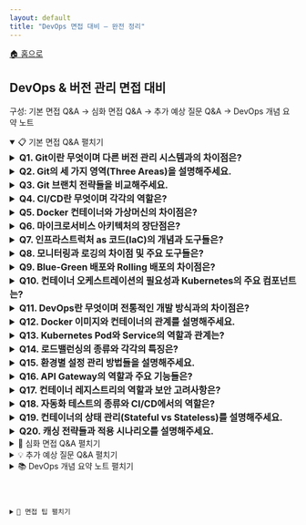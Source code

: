 ```yaml
---
layout: default
title: "DevOps 면접 대비 — 완전 정리"
---
```


<p class="breadcrumb"><a href="/cs_study/home.html">🏠 홈으로</a></p>

<section>
  <h2>DevOps & 버전 관리 면접 대비</h2>
  <p>구성: 기본 면접 Q&A → 심화 면접 Q&A → 추가 예상 질문 Q&A → DevOps 개념 요약 노트</p>
</section>

<!-- ① 기본 면접 Q&A -->
<details open>
  <summary><span class="accordion-title">📋 기본 면접 Q&A</span> <span class="indicator">펼치기</span></summary>
  <div class="accordion-content">
<details>
  <summary style="font-size:1rem;"><b>Q1. Git이란 무엇이며 다른 버전 관리 시스템과의 차이점은?</b></summary>
  <div class="accordion-content">
  <p>Git은 분산 버전 관리 시스템으로, 각 개발자가 로컬에 전체 프로젝트 히스토리를 가지고 작업할 수 있습니다. SVN이나 CVS와 달리 중앙 서버 없이도 독립적으로 작업 가능하며, 브랜치 생성과 병합이 매우 빠르고 효율적입니다. 또한 데이터 무결성을 위해 SHA-1 해시를 사용하여 모든 객체를 식별하고, 스냅샷 방식으로 변경사항을 저장합니다.</p>
  <hr>
    <h4>💡 SVN(Subversion)</h4>
      <p>중앙집중형 버전관리 시스템. 중앙 서버에 코드 이력이 모이고, 개발자는 체크아웃/커밋으로 작업.</p>
    <h4>💡 CVS</h4>
      <p>SVN보다 더 오래된 중앙집중형 VCS. 원자적 커밋 부재, 디렉터리/리네임 처리 미흡 등 한계가 있어 SVN·Git로 많이 대체.</p>
    <h4>💡 중앙서버</h4>
      <p>중앙집중형 VCS에서 모든 변경 이력과 최신 코드가 저장되는 단일 서버. 서버 장애 시 전체 작업이 영향받을 수 있음.</p>
    <h4>💡 브랜치(Branch)</h4>
      <p>한 시점의 이력에서 독립적으로 변경을 이어가는 분기선. 기능 개발·버그 수정 등을 메인과 분리해 병행 작업 가능.</p>
    <h4>💡 SHA-1 해시</h4>
      <p>Git에서(기본) 콘텐츠 기반 식별자로 쓰이는 160비트 해시(16진수 40자리). 내용이 같으면 같은 해시 → 이력 무결성 검증에 활용.</p>
    <h4>💡 객체(Objects, Git 문맥)</h4>
      <p>Git 저장소 내부의 기본 저장 단위.</p>
      <ul>
        <li><b>blob(파일 내용), tree(디렉터리/파일 구조), commit(스냅샷+메타데이터), tag(주석 달린 참조)</b> </li>
        <li>👉 이 객체들이 해시(SHA) 로 식별되고 조합되어 전체 이력을 구성합니다.</li>
      </ul>
  </div>
</details>

<details>
  <summary style="font-size:1rem;"><b>Q2. Git의 세 가지 영역(Three Areas)을 설명해주세요.</b></summary>
  <div class="accordion-content">
  <p>Working Directory는 실제 파일이 있는 작업 공간으로 수정 중인 파일들이 있습니다. Staging Area(Index)는 다음 커밋에 포함할 변경사항들을 임시로 저장하는 영역입니다. Repository는 실제 커밋된 히스토리가 저장되는 곳입니다. 파일은 Working Directory에서 수정되고, `git add`로 Staging Area에 추가되며, `git commit`으로 Repository에 영구 저장됩니다.</p>
  </div>
</details>

<details>
  <summary style="font-size:1rem;"><b>Q3. Git 브랜치 전략들을 비교해주세요.</b></summary>
  <div class="accordion-content">
  <p>Git Flow는 master, develop, feature, release, hotfix 브랜치로 구성된 복잡한 모델로 대규모 프로젝트에 적합합니다. GitHub Flow는 master와 feature 브랜치만 사용하는 단순한 모델로 지속적 배포에 유리합니다. GitLab Flow는 environment 브랜치를 추가하여 배포 환경별 관리가 가능합니다. Trunk-based Development는 매우 짧은 생명주기의 브랜치를 사용하거나 직접 main에 커밋하는 방식입니다.</p>
  <hr>
    <h4>💡 브랜치들</h4>
      <ul>
        <li><b>master 브랜치:</b> 항상 배포 가능한 안정 버전을 유지하는 메인 브랜치(프로덕션 릴리스 이력).</li>
        <li><b>develop 브랜치:</b> 다음 릴리스를 위한 통합 개발용 브랜치. feature들이 여기로 병합됨.</li>
        <li><b>feature 브랜치:</b> 기능 단위 작업용 임시 브랜치. develop에서 분기 → 작업 완료 후 develop으로 머지.</li>
        <li><b>release 브랜치:</b> 릴리스 직전 버그 수정/버전 태깅/문서 정리를 하는 안정화 브랜치. 준비 끝나면 master(배포)와 develop에 머지.</li>
        <li><b>hotfix 브랜치:</b> 운영 중 긴급 문제를 즉시 수정하기 위한 브랜치. master에서 분기 → 수정 후 master와 develop에 머지.</li>
        <li><b>environment 브랜치 (GitLab Flow):</b> 배포 환경별 상태를 표현하는 브랜치. 예: production, staging</li>
        <ul>
          <li>특정 커밋/머지를 통해 “이 커밋이 지금 어느 환경에 배포되어 있는지”를 브랜치로 명확히 관리.</li>
        </ul>
      </ul>
  </div>
</details>

<details>
  <summary style="font-size:1rem;"><b>Q4. CI/CD란 무엇이며 각각의 역할은?</b></summary>
  <div class="accordion-content">
  <p>CI(Continuous Integration)는 개발자들이 코드 변경사항을 자주 통합하고 자동화된 빌드와 테스트를 수행하여 통합 문제를 조기에 발견하는 것입니다. CD(Continuous Deployment/Delivery)는 Delivery의 경우 프로덕션 배포 준비 상태까지 자동화하고, Deployment는 프로덕션까지 완전 자동 배포하는 것입니다. 이를 통해 배포 리스크를 줄이고 릴리스 주기를 단축할 수 있습니다.</p>
  </div>
</details>

<details>
  <summary style="font-size:1rem;"><b>Q5. Docker 컨테이너와 가상머신의 차이점은?</b></summary>
  <div class="accordion-content">
  <p>가상머신은 하이퍼바이저 위에서 완전한 운영체제를 실행하며 강력한 격리를 제공하지만 리소스 오버헤드가 큽니다. Docker 컨테이너는 호스트 OS 커널을 공유하면서 애플리케이션 레벨에서 격리를 제공합니다. 컨테이너는 시작 시간이 빠르고 리소스 효율적이며 이미지 크기가 작지만, 보안 격리가 상대적으로 약하고 같은 커널을 공유하므로 OS 레벨 버그에 취약할 수 있습니다.</p>
  <hr>
    <h4>💡 하이퍼바이저</h4>
      <p>물리 서버 위에서 가상머신(VM)을 만들고 관리하는 소프트웨어/펌웨어. (Type-1: 하드웨어 바로 위, Type-2: OS 위)</p>
    <h4>💡 리소스 오버헤드</h4>
      <p>가상화/관리 때문에 추가로 드는 CPU·메모리·I/O 비용. (VM은 OS 전체를 올리니 오버헤드가 큼)</p>
    <h4>💡 호스트 OS 커널</h4>
      <p>컨테이너가 함께 공유해서 쓰는 운영체제의 핵심. 프로세스/메모리/파일시스템 같은 기본 기능을 제공.</p>
    <h4>💡 “리소스 효율적”이란?</h4>
      <ul>
        <li>같은 일을 할 때 적은 자원(CPU·RAM·디스크) 으로 동작하거나, 동일 자원으로 더 많은 인스턴스를 띄울 수 있다는 뜻.</li>
        <li>컨테이너는 게스트 OS 부재 + 레이어드 이미지 덕에 VM보다 보통 더 가벼움.</li>
      </ul>
    <h4>💡 컨테이너는 게스트 OS 부재 + 레이어드 이미지 덕에 VM보다 보통 더 가벼움.</h4>
      <p>커널/드라이버 같은 운영체제 핵심의 결함. 컨테이너는 커널을 공유하므로, 커널 취약점이 뚫리면 여러 컨테이너가 함께 영향을 받을 수 있음.</p>
  </div>
</details>

<details>
  <summary style="font-size:1rem;"><b>Q6. 마이크로서비스 아키텍처의 장단점은?</b></summary>
  <div class="accordion-content">
  <p>장점: 서비스별 독립적 개발과 배포가 가능하고, 기술 스택을 자유롭게 선택할 수 있으며, 장애 격리와 확장성이 우수합니다. 팀의 자율성이 높아지고 비즈니스 도메인에 맞는 최적화가 가능합니다. <br>단점: 서비스 간 통신 복잡성이 증가하고, 분산 시스템의 복잡성(네트워크 지연, 장애 처리)을 다뤄야 하며, 데이터 일관성 관리와 모니터링이 어려워집니다. 운영 복잡도 또한 크게 증가합니다.</p>
  </div>
</details>

<details>
  <summary style="font-size:1rem;"><b>Q7. 인프라스트럭처 as 코드(IaC)의 개념과 도구들은?</b></summary>
  <div class="accordion-content">
  <p>IaC는 인프라를 코드로 정의하고 관리하는 방식으로, 수동 설정 대신 선언적 파일로 인프라를 구성합니다. <b>Terraform</b>은 클라우드 무관한 프로비저닝 도구이고, <b>AWS CloudFormation</b>은 AWS 전용 서비스입니다. <b>Ansible</b>은 구성 관리와 애플리케이션 배포에 강점이 있고, <b>Kubernetes</b>는 컨테이너 오케스트레이션을 담당합니다. 이를 통해 인프라의 버전 관리, 재현성, 확장성을 확보할 수 있습니다.</p>
  </div>
</details>

<details>
  <summary style="font-size:1rem;"><b>Q8. 모니터링과 로깅의 차이점 및 주요 도구들은?</b></summary>
  <div class="accordion-content">
  <p>모니터링은 시스템의 현재 상태와 성능 지표를 실시간으로 추적하여 문제를 사전에 감지하는 것입니다. 로깅은 시스템에서 발생하는 이벤트를 기록하여 문제 분석과 디버깅에 활용합니다. Prometheus와 Grafana는 메트릭 수집과 시각화에 사용되고, ELK Stack(Elasticsearch, Logstash, Kibana)이나 EFK Stack은 로그 수집과 분석에 활용됩니다. APM 도구로는 New Relic, DataDog 등이 있습니다.</p>
  </div>
</details>

<details>
  <summary style="font-size:1rem;"><b>Q9. Blue-Green 배포와 Rolling 배포의 차이점은?</b></summary>
  <div class="accordion-content">
  <p>Blue-Green 배포는 현재 환경(Blue)과 동일한 새로운 환경(Green)을 구성하고, 트래픽을 한 번에 전환하는 방식입니다. 롤백이 빠르고 다운타임이 없지만 리소스가 2배로 필요합니다. Rolling 배포는 인스턴스를 점진적으로 교체하는 방식으로 리소스 효율적이지만 배포 중 버전이 혼재되고 롤백이 복잡할 수 있습니다. Canary 배포는 소수 사용자에게만 먼저 배포하여 안정성을 검증하는 방식입니다.</p>
  </div>
</details>

<details>
  <summary style="font-size:1rem;"><b>Q10. 컨테이너 오케스트레이션의 필요성과 Kubernetes의 주요 컴포넌트는?</b></summary>
  <div class="accordion-content">
  <p>대규모 컨테이너 환경에서는 자동 배포, 스케일링, 로드밸런싱, 장애 복구, 롤링 업데이트 등이 필요합니다. **Kubernetes**의 주요 컴포넌트로는 API Server(클러스터 관리), etcd(설정 저장소), Scheduler(파드 배치), Controller Manager(상태 관리), kubelet(노드 에이전트), kube-proxy(네트워킹)가 있습니다. Pod, Service, Deployment, ConfigMap, Secret 등의 리소스로 애플리케이션을 선언적으로 관리합니다.</p>
  </div>
</details>

<details>
  <summary style="font-size:1rem;"><b>Q11. DevOps란 무엇이며 전통적인 개발 방식과의 차이점은?</b></summary>
  <div class="accordion-content">
  <p>DevOps는 Development와 Operations의 합성어로, 개발팀과 운영팀 간의 협력과 소통을 강화하여 소프트웨어 개발과 배포를 자동화하는 문화와 방법론입니다. 전통적인 방식에서는 개발과 운영이 분리되어 사일로 효과가 발생했지만, DevOps는 전체 라이프사이클을 통합하여 빠른 피드백과 지속적인 개선을 추구합니다. 자동화, 협업, 측정, 공유의 핵심 가치를 통해 배포 빈도를 높이고 장애 복구 시간을 단축합니다.</p>
  </div>
</details>

<details>
  <summary style="font-size:1rem;"><b>Q12. Docker 이미지와 컨테이너의 관계를 설명해주세요.</b></summary>
  <div class="accordion-content">
  <p>Docker 이미지는 애플리케이션과 그 실행 환경을 포함한 읽기 전용 템플릿입니다. 컨테이너는 이미지를 실행한 인스턴스로, 이미지 위에 쓰기 가능한 레이어가 추가됩니다. 하나의 이미지로 여러 개의 컨테이너를 생성할 수 있으며, 각 컨테이너는 독립적인 실행 환경을 가집니다. 이미지는 레이어 구조로 되어 있어 공통 레이어를 재사용하여 저장 공간을 효율적으로 사용합니다.</p>
  </div>
</details>

<details>
  <summary style="font-size:1rem;"><b>Q13. Kubernetes Pod와 Service의 역할과 관계는?</b></summary>
  <div class="accordion-content">
  <p>Pod는 Kubernetes의 최소 배포 단위로, 하나 이상의 컨테이너를 포함하며 동일한 네트워크와 스토리지를 공유합니다. Pod는 일시적이고 IP가 변경될 수 있습니다. Service는 Pod에 대한 안정적인 네트워크 엔드포인트를 제공하는 추상화 계층입니다. 로드밸런싱과 서비스 디스커버리를 담당하며, ClusterIP, NodePort, LoadBalancer, ExternalName 타입이 있습니다. Selector를 통해 Pod를 동적으로 연결합니다.</p>
  </div>
</details>

<details>
  <summary style="font-size:1rem;"><b>Q14. 로드밸런싱의 종류와 각각의 특징은?</b></summary>
  <div class="accordion-content">
  <p>Layer 4 로드밸런싱은 IP와 포트 정보를 기반으로 트래픽을 분산하며 속도가 빠르지만 세밀한 제어가 어렵습니다. Layer 7 로드밸런싱은 HTTP 헤더, URL, 쿠키 등을 분석하여 지능적인 라우팅이 가능하지만 처리 오버헤드가 있습니다. 알고리즘으로는 Round Robin(순차 분산), Least Connections(최소 연결), IP Hash(클라이언트 IP 기반), Weighted(가중치 기반) 등이 있습니다.</p>
  </div>
</details>

<details>
  <summary style="font-size:1rem;"><b>Q15. 환경별 설정 관리 방법들을 설명해주세요.</b></summary>
  <div class="accordion-content">
  <p>환경변수는 가장 기본적인 방법으로 12-factor app 원칙에 따라 코드와 설정을 분리합니다. 설정 파일은 환경별로 다른 파일을 사용하며, Kubernetes ConfigMap/Secret은 설정과 민감 정보를 별도로 관리합니다. 외부 설정 서비스(Consul, etcd, AWS Parameter Store)를 사용하여 중앙화된 설정 관리도 가능합니다. 설정 변경 시 자동 재배포나 동적 리로드 기능도 고려해야 합니다.</p>
  </div>
</details>

<details>
  <summary style="font-size:1rem;"><b>Q16. API Gateway의 역할과 주요 기능들은?</b></summary>
  <div class="accordion-content">
  <p>API Gateway는 마이크로서비스 아키텍처에서 클라이언트와 백엔드 서비스 사이의 단일 진입점 역할을 합니다. 주요 기능으로는 요청 라우팅과 로드밸런싱, 인증과 인가, Rate Limiting과 Throttling, 요청/응답 변환, 로깅과 모니터링, 캐싱, CORS 처리가 있습니다. Kong, AWS API Gateway, Istio Gateway, NGINX Plus 등의 솔루션이 있으며, 서비스별 횡단 관심사를 중앙에서 처리할 수 있습니다.</p>
  </div>
</details>

<details>
  <summary style="font-size:1rem;"><b>Q17. 컨테이너 레지스트리의 역할과 보안 고려사항은?</b></summary>
  <div class="accordion-content">
  <p>컨테이너 레지스트리는 Docker 이미지를 저장하고 배포하는 중앙 저장소입니다. Docker Hub, AWS ECR, Google GCR, Harbor 등이 있습니다. 보안 고려사항으로는 이미지 취약점 스캔, 디지털 서명을 통한 이미지 무결성 검증, RBAC을 통한 접근 제어, 프라이빗 레지스트리 사용, 이미지 태그 관리가 있습니다. 또한 base 이미지 선택 시 공식 이미지나 최소 이미지(alpine) 사용을 권장합니다.</p>
  </div>
</details>

<details>
  <summary style="font-size:1rem;"><b>Q18. 자동화 테스트의 종류와 CI/CD에서의 역할은?</b></summary>
  <div class="accordion-content">
  <p>단위 테스트는 개별 함수나 클래스를 검증하며 빠르고 격리된 테스트입니다. 통합 테스트는 여러 컴포넌트 간의 상호작용을 검증하고, E2E 테스트는 전체 시스템의 동작을 사용자 관점에서 검증합니다. CI/CD에서는 단위 테스트→통합 테스트→E2E 테스트 순으로 실행하며, 실패 시 파이프라인을 중단합니다. 테스트 자동화를 통해 회귀 버그를 방지하고 배포 품질을 보장할 수 있습니다.</p>
  </div>
</details>

<details>
  <summary style="font-size:1rem;"><b>Q19. 컨테이너의 상태 관리(Stateful vs Stateless)를 설명해주세요.</b></summary>
  <div class="accordion-content">
  <p>Stateless 애플리케이션은 요청 간에 상태를 유지하지 않아 수평 확장이 쉽고 장애 복구가 간단합니다. 대부분의 웹 애플리케이션이 이에 해당합니다. Stateful 애플리케이션은 데이터베이스처럼 상태를 유지해야 하며, Kubernetes StatefulSet을 사용하여 관리합니다. Persistent Volume을 통해 데이터를 영구 저장하고, 순서가 있는 배포와 안정적인 네트워크 식별자를 제공합니다. 상태 분리 설계가 클라우드 네이티브의 핵심 원칙입니다.</p>
  </div>
</details>

<details>
  <summary style="font-size:1rem;"><b>Q20. 캐싱 전략들과 적용 시나리오를 설명해주세요.</b></summary>
  <div class="accordion-content">
  <p>Redis/Memcached 같은 인메모리 캐시는 빠른 응답이 필요한 데이터에 사용합니다. CDN은 정적 리소스의 지리적 분산 캐싱에 활용되고, 애플리케이션 레벨 캐싱은 계산 비용이 높은 결과를 저장합니다. 데이터베이스 쿼리 캐싱은 반복적인 조회 성능을 향상시킵니다. 캐시 무효화 전략(TTL, Cache-aside, Write-through, Write-behind)과 캐시 일관성 관리가 중요하며, 캐시 히트율 모니터링을 통해 효과를 측정해야 합니다.</p>
  </div>
</details>
  </div>
</details>

<!-- ② 심화 면접 Q&A -->
<details>
  <summary><span class="accordion-title">🚀 심화 면접 Q&A</span> <span class="indicator">펼치기</span></summary>
  <div class="accordion-content">
<details>
  <summary style="font-size:1rem;"><b>Q11. Git Rebase와 Merge의 차이점과 사용 시나리오는?</b></summary>
  <div class="accordion-content">
  <p>**Merge**는 두 브랜치의 변경사항을 병합 커밋으로 합치는 방식으로 히스토리가 보존되지만 복잡해질 수 있습니다. **Rebase**는 커밋을 다른 브랜치 위에 재배치하여 선형적인 히스토리를 만듭니다. Rebase는 feature 브랜치를 깔끔하게 정리할 때 사용하고, Merge는 히스토리 보존이 중요한 경우나 공유 브랜치에서 사용합니다. **주의사항**: 공개된 브랜치에서는 rebase를 피해야 합니다.</p>
  </div>
</details>

<details>
  <summary style="font-size:1rem;"><b>Q12. 컨테이너 보안의 주요 고려사항들은?</b></summary>
  <div class="accordion-content">
  <p>**이미지 보안**: 최소한의 베이스 이미지 사용, 취약점 스캔, 신뢰할 수 있는 레지스트리 사용이 중요합니다. **런타임 보안**: 비특권 사용자로 실행, 읽기 전용 파일시스템, 리소스 제한 설정이 필요합니다. **네트워크 보안**: 네트워크 정책으로 트래픽 제한, 서비스 메시로 암호화된 통신을 구현합니다. **액세스 제어**: RBAC(Role-Based Access Control)과 Pod Security Standards를 활용합니다.</p>
  </div>
</details>

<details>
  <summary style="font-size:1rem;"><b>Q13. DevSecOps의 개념과 구현 방법은?</b></summary>
  <div class="accordion-content">
  <p>DevSecOps는 개발 라이프사이클 전반에 보안을 통합하는 방식입니다. **Shift-Left** 접근으로 개발 초기부터 보안을 고려하고, 자동화된 보안 테스트를 CI/CD 파이프라인에 통합합니다. SAST(정적 분석), DAST(동적 분석), 의존성 취약점 검사, 컨테이너 이미지 스캔을 자동화하고, Infrastructure as Code의 보안 검증도 포함합니다. 지속적인 모니터링과 컴플라이언스 검사도 중요합니다.</p>
  </div>
</details>

<details>
  <summary style="font-size:1rem;"><b>Q14. 분산 시스템에서의 데이터 일관성 문제와 해결 방법은?</b></summary>
  <div class="accordion-content">
  <p>**CAP 정리**에 따르면 일관성(Consistency), 가용성(Availability), 분할 내성(Partition tolerance) 중 두 가지만 보장할 수 있습니다. **Eventually Consistent** 모델에서는 일정 시간 후 일관성이 보장되고, **Strong Consistency**는 모든 노드가 동시에 같은 값을 봅니다. **Saga 패턴**이나 **Two-Phase Commit**으로 분산 트랜잭션을 처리하고, **CQRS**와 **Event Sourcing**으로 읽기/쓰기를 분리할 수 있습니다.</p>
  </div>
</details>

<details>
  <summary style="font-size:1rem;"><b>Q15. 서비스 메시(Service Mesh)의 개념과 필요성은?</b></summary>
  <div class="accordion-content">
  <p>서비스 메시는 마이크로서비스 간 통신을 관리하는 인프라 계층입니다. **Istio**나 **Linkerd** 같은 도구로 서비스 간 통신 암호화, 로드밸런싱, 서킷 브레이커, 분산 추적, 카나리 배포를 자동화할 수 있습니다. 애플리케이션 코드와 네트워킹 로직을 분리하여 개발팀은 비즈니스 로직에 집중하고, 운영팀은 네트워킹과 보안을 중앙에서 관리할 수 있습니다.</p>
  </div>
</details>

<details>
  <summary style="font-size:1rem;"><b>Q16. 클라우드 네이티브 애플리케이션의 12 Factor App 원칙들은?</b></summary>
  <div class="accordion-content">
  <p>1. **코드베이스**: 하나의 코드베이스, 다양한 배포
  2. **의존성**: 명시적 선언과 격리
  3. **설정**: 환경별 설정을 환경변수로 관리
  4. **백엔드 서비스**: 리소스로 취급
  5. **빌드, 릴리스, 실행**: 단계별 엄격한 분리
  6. **프로세스**: 무상태 프로세스로 실행
  7. **포트 바인딩**: 서비스를 포트에 바인딩하여 내보내기
  8. **동시성**: 프로세스 모델로 확장
  9. **폐기 가능성**: 빠른 시작과 우아한 종료
  10. **개발/프로덕션 일치**: 환경 간 차이 최소화
  11. **로그**: 이벤트 스트림으로 처리
  12. **관리 프로세스**: 일회성 관리 작업을 별도 프로세스로 실행</p>
  </div>
</details>

<details>
  <summary style="font-size:1rem;"><b>Q17. GitOps의 개념과 장점은?</b></summary>
  <div class="accordion-content">
<p>GitOps는 Git을 인프라와 애플리케이션 배포의 단일 진실 소스로 사용하는 운영 모델입니다. 모든 변경사항을 Git에서 관리하고, 자동화된 에이전트가 Git 상태와 실제 환경을 동기화합니다. **장점**으로는 배포의 추적성과 감사 기능, 롤백의 용이성, 선언적 인프라 관리, 개발자 친화적 워크플로우가 있습니다. ArgoCD, Flux 같은 도구로 구현할 수 있습니다.</p>
  </div>
</details>

<details>
  <summary style="font-size:1rem;"><b>Q18. 컨테이너 성능 최적화 방법들은?</b></summary>
  <div class="accordion-content">
<p>**이미지 최적화**: 멀티스테이지 빌드 사용, 불필요한 패키지 제거, 레이어 캐싱 활용이 중요합니다. **리소스 관리**: CPU/메모리 requests와 limits 적절히 설정하고, HPA(Horizontal Pod Autoscaler)로 자동 스케일링을 구성합니다. **네트워킹**: 서비스 디스커버리 최적화, 로드밸런서 설정 튜닝을 진행합니다. **스토리지**: 적절한 볼륨 타입 선택, 데이터 지역성 고려가 필요합니다.</p>
  </div>
</details>
  </div>
</details>

<!-- ③ 추가 예상 질문 Q&A -->
<details>
  <summary><span class="accordion-title">💡 추가 예상 질문 Q&A</span> <span class="indicator">펼치기</span></summary>
  <div class="accordion-content">
<details>
  <summary style="font-size:1rem;"><b>Q19. 카오스 엔지니어링(Chaos Engineering)이란?</b></summary>
  <div class="accordion-content">
<p>카오스 엔지니어링은 의도적으로 시스템에 장애를 주입하여 복원력을 테스트하는 방법입니다. Netflix의 Chaos Monkey가 대표적인 예로, 무작위로 인스턴스를 종료하여 시스템의 내결함성을 검증합니다. 프로덕션 환경에서 작은 실험부터 시작하여 점진적으로 확대하고, 가설을 세우고 결과를 측정하여 시스템의 약점을 발견하고 개선합니다.</p>
  </div>
</details>

<details>
  <summary style="font-size:1rem;"><b>Q20. 옵저버빌리티(Observability)와 모니터링의 차이는?</b></summary>
  <div class="accordion-content">
<p>**모니터링**은 알려진 문제를 추적하고 미리 정의된 메트릭을 수집하는 것입니다. **옵저버빌리티**는 시스템의 내부 상태를 외부 출력만으로 얼마나 잘 이해할 수 있는지를 나타내며, 예상치 못한 문제도 디버깅할 수 있어야 합니다. Three Pillars는 메트릭(Metrics), 로그(Logs), 트레이스(Traces)로 구성되며, 분산 추적과 고차원 메트릭을 통해 복잡한 시스템의 동작을 이해할 수 있습니다.</p>
  </div>
</details>

<details>
  <summary style="font-size:1rem;"><b>Q21. 제로 다운타임 배포 전략들을 비교해주세요.</b></summary>
  <div class="accordion-content">
<p>**Rolling Update**: 점진적 인스턴스 교체, 리소스 효율적이지만 버전 혼재 가능
**Blue-Green**: 완전한 환경 교체, 빠른 롤백 가능하지만 리소스 2배 필요
**Canary**: 일부 트래픽만 새 버전으로 라우팅, 위험 최소화하지만 복잡한 구현
**A/B Testing**: 사용자 그룹별 다른 버전 제공, 비즈니스 검증 가능
**Feature Toggles**: 코드는 배포하되 기능은 스위치로 제어</p>
  </div>
</details>

<details>
  <summary style="font-size:1rem;"><b>Q22. 클라우드 비용 최적화 전략은?</b></summary>
  <div class="accordion-content">
<p>**리소스 적정 사이징**: 실제 사용량에 맞는 인스턴스 타입 선택, 과도한 프로비저닝 방지가 중요합니다. **예약 인스턴스/스팟 인스턴스**: 장기 사용 예측되는 워크로드는 예약 인스턴스, 중단 가능한 작업은 스팟 인스턴스를 활용합니다. **자동 스케일링**: 수요에 따른 자동 확장/축소로 불필요한 리소스 사용을 방지하고, 스케줄링된 스케일링으로 예측 가능한 패턴에 대응합니다. **태깅과 모니터링**: 리소스별 비용 추적과 알림 설정이 필요합니다.</p>
  </div>
</details>

<details>
  <summary style="font-size:1rem;"><b>Q23. 멀티 클라우드와 하이브리드 클라우드의 차이점과 고려사항은?</b></summary>
  <div class="accordion-content">
<p>**멀티 클라우드**는 여러 클라우드 제공업체를 동시에 사용하는 것이고, **하이브리드 클라우드**는 온프레미스와 클라우드를 연결하여 사용하는 것입니다. 멀티 클라우드는 벤더 종속성 회피와 최적 서비스 선택이 가능하지만 복잡성이 증가합니다. 하이브리드는 민감한 데이터는 온프레미스에, 확장성이 필요한 워크로드는 클라우드에 배치할 수 있습니다. 두 방식 모두 네트워킹, 보안, 데이터 동기화의 복잡성을 관리해야 합니다.</p>
  </div>
</details>

<details>
  <summary style="font-size:1rem;"><b>Q24. 분산 추적(Distributed Tracing)의 중요성과 구현 방법은?</b></summary>
  <div class="accordion-content">
<p>마이크로서비스 환경에서 하나의 요청이 여러 서비스를 거치며 처리되므로, 전체 요청 경로를 추적하기 어렵습니다. 분산 추적은 요청의 전체 여정을 시각화하여 병목 지점과 장애 원인을 파악할 수 있게 합니다. **OpenTelemetry**로 표준화된 계측을 구현하고, **Jaeger**나 **Zipkin**으로 데이터를 수집하고 시각화합니다. 트레이스 ID를 통해 관련된 모든 스팬을 연결하고, 의미 있는 메타데이터를 태그로 추가합니다.</p>
  </div>
</details>
  </div>
</details>

<!-- ④ DevOps 개념 요약 노트 -->
<details>
  <summary><span class="accordion-title">📚 DevOps 개념 요약 노트</span> <span class="indicator">펼치기</span></summary>
  <div class="accordion-content">
<h3>🔄 버전 관리 (Git)</h3>
<b>Git 워크플로우</b>
<ul>
<li>Working Directory ↔ Staging Area ↔ Repository</li>
<li>add: Working → Staging</li>
<li>commit: Staging → Repository</li>
<li>checkout: Repository → Working</li>
</ul>
<b>브랜치 전략 비교</b>
<ul>
<li><b>Git Flow</b>: feature → develop → release → master</li>
<li><b>GitHub Flow</b>: feature → master (simple)</li>
<li><b>GitLab Flow</b>: feature → master → environment</li>
<li><b>Trunk-based</b>: 짧은 브랜치 또는 직접 master</li>
</ul>
<b>주요 명령어</b>
<pre><code class="language-bash">git add .                    # 스테이징
git commit -m &quot;message&quot;      # 커밋
git push origin branch       # 푸시
git pull origin branch       # 풀
git merge branch            # 머지
git rebase branch           # 리베이스
git stash                   # 임시 저장
git cherry-pick commit      # 특정 커밋 적용
</code></pre>
<h3>🐳 컨테이너화 (Docker)</h3>
<b>Docker 기본 개념</b>
<ul>
<li>이미지: 실행 가능한 패키지</li>
<li>컨테이너: 이미지의 실행 인스턴스</li>
<li>레지스트리: 이미지 저장소</li>
</ul>
<b>Dockerfile 최적화</b>
<pre><code class="language-dockerfile"># 멀티스테이지 빌드
FROM node:16 AS builder
WORKDIR /app
COPY package*.json ./
RUN npm ci --only=production
<p>FROM node:16-alpine
WORKDIR /app
COPY --from=builder /app/node_modules ./node_modules
COPY . .
EXPOSE 3000
CMD [&amp;quot;npm&amp;quot;, &amp;quot;start&amp;quot;]
&lt;/code&gt;&lt;/pre&gt;</p>
<h3>☸️ 오케스트레이션 (Kubernetes)</h3>
<b>핵심 리소스</b>
<ul>
<li><b>Pod</b>: 최소 배포 단위</li>
<li><b>Service</b>: 네트워킹과 로드밸런싱</li>
<li><b>Deployment</b>: 선언적 업데이트</li>
<li><b>ConfigMap/Secret</b>: 설정과 비밀 관리</li>
</ul>
<b>kubectl 주요 명령어</b>
<pre><code class="language-bash">kubectl get pods                    # Pod 목록
kubectl describe pod &lt;name&gt;         # Pod 상세 정보
kubectl logs &lt;pod-name&gt;            # 로그 확인
kubectl apply -f deployment.yaml   # 리소스 적용
kubectl delete -f deployment.yaml  # 리소스 삭제
kubectl exec -it &lt;pod&gt; -- /bin/sh  # Pod 내부 접속
</code></pre>
<h3>🔄 CI/CD 파이프라인</h3>
<b>CI (Continuous Integration)</b>
1. 소스 코드 푸시
2. 자동 빌드 트리거
3. 단위 테스트 실행
4. 정적 분석 수행
5. 아티팩트 생성
<b>CD (Continuous Deployment)</b>
1. 통합 테스트
2. 보안 스캔
3. 스테이징 배포
4. 승인 프로세스
5. 프로덕션 배포
<h3>📊 모니터링 & 옵저버빌리티</h3>
<b>Three Pillars</b>
<ul>
<li><b>Metrics</b>: 시계열 수치 데이터</li>
<li><b>Logs</b>: 구조화된 이벤트 데이터</li>
<li><b>Traces</b>: 분산 시스템의 요청 경로</li>
</ul>
<b>주요 도구</b>
<ul>
<li><b>Prometheus + Grafana</b>: 메트릭 수집/시각화</li>
<li><b>ELK/EFK Stack</b>: 로그 관리</li>
<li><b>Jaeger/Zipkin</b>: 분산 추적</li>
<li><b>AlertManager</b>: 알림 관리</li>
</ul>
<h3>🛡️ 보안 (DevSecOps)</h3>
<b>Shift-Left Security</b>
<ul>
<li>개발 초기부터 보안 고려</li>
<li>자동화된 보안 테스트</li>
<li>코드 스캔과 취약점 분석</li>
</ul>
<b>보안 도구</b>
<ul>
<li><b>SAST</b>: SonarQube, Checkmarx</li>
<li><b>DAST</b>: OWASP ZAP, Burp Suite</li>
<li><b>Container Scanning</b>: Twistlock, Aqua</li>
<li><b>Dependency Check</b>: Snyk, OWASP Dependency Check</li>
</ul>
<h3>☁️ 클라우드 네이티브</h3>
<b>12 Factor App 핵심 원칙</b>
1. 코드베이스 통합
2. 의존성 명시
3. 환경변수로 설정 관리
4. 백엔드 서비스를 리소스로 취급
5. 빌드/릴리스/실행 분리
6. 무상태 프로세스
<b>Infrastructure as Code</b>
<ul>
<li><b>Terraform</b>: 멀티 클라우드 프로비저닝</li>
<li><b>CloudFormation</b>: AWS 전용</li>
<li><b>Ansible</b>: 구성 관리</li>
<li><b>Helm</b>: Kubernetes 패키지 관리</li>
</ul>
<h3>🎯 성능 최적화</h3>
<b>컨테이너 최적화</b>
<ul>
<li>최소 베이스 이미지 사용</li>
<li>레이어 캐싱 활용</li>
<li>멀티스테이지 빌드</li>
<li>리소스 제한 설정</li>
</ul>
<b>Kubernetes 최적화</b>
<ul>
<li>HPA/VPA 자동 스케일링</li>
<li>리소스 requests/limits 적절 설정</li>
<li>노드 어피니티 활용</li>
<li>PDB(Pod Disruption Budget) 설정</li>
</ul>
  </div>
</details>

<!-- ⑤ 면접 팁 -->
<details>
  <summary><span class="accordion-title">💭 면접 팁</span> <span class="indicator">펼치기</span></summary>
  <div class="accordion-content">
<p>1. &lt;b&gt;실무 경험 중심&lt;/b&gt;: 이론보다는 실제 프로젝트에서의 경험과 해결한 문제들을 구체적으로 설명
2. &lt;b&gt;도구의 목적과 한계&lt;/b&gt;: 각 도구를 선택한 이유와 트레이드오프를 설명할 수 있어야 함
3. &lt;b&gt;전체적인 아키텍처 관점&lt;/b&gt;: 개별 기술보다는 시스템 전체의 관점에서 설명
4. &lt;b&gt;최신 트렌드 이해&lt;/b&gt;: GitOps, 서비스 메시, 옵저버빌리티 등 최신 개념에 대한 이해
5. &lt;b&gt;문제 해결 과정&lt;/b&gt;: 장애 상황이나 성능 문제를 어떻게 분석하고 해결했는지 설명
6. &lt;b&gt;비즈니스 영향&lt;/b&gt;: 기술적 개선이 비즈니스에 미친 영향을 정량적으로 설명
7. &lt;b&gt;보안과 컴플라이언스&lt;/b&gt;: DevSecOps 관점에서 보안을 어떻게 통합했는지 설명
8. &lt;b&gt;팀 협업&lt;/b&gt;: 개발팀과의 협업 방식과 문화 개선 경험</p>
  </div>
</details>
